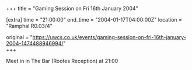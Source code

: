 +++
title = "Gaming Session on Fri 16th January 2004"

[extra]
time = "21:00:00"
end_time = "2004-01-17T04:00:00Z"
location = "Ramphal R0.03/4"

original = "https://uwcs.co.uk/events/gaming-session-on-fri-16th-january-2004-1474488946994/"    
+++

Meet in in The Bar (Rootes Reception) at 21:00

